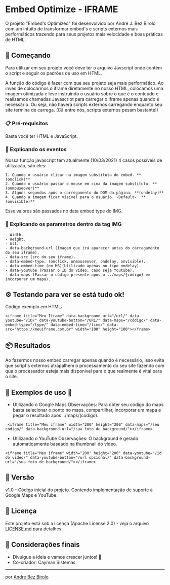 # Embed Optimize - IFRAME

O projeto "Embed's Optimized" foi desenvolvido por André J. Bez Birolo com um intuito de transformar embed's e scripts externos mais performáticos trazendo para seus projetos mais velocidade e boas práticas de HTML.


## 🚀 Começando

Para utilizar em seu projeto você deve ter o arquivo Javscript onde contém o script e seguir os padrões de uso em HTML.

A função do código é fazer com que seu projeto seja mais performático. Ao invés de colocarmos o iframe diretamente no nosso HTML, colocamos uma imagem otimizada e leve instruindo o usuário sobre o que é o conteúdo e realizamos chamadas Javascript para carregar o iframe apenas quando é necessário. Ou seja, não haverá scripts externos carregando enquanto seu site termina de carrega. (Cá entre nós, scripts externos pesam bastante!)


### 📋 Pré-requisitos

Basta você ter HTML e JavaScript.


### 🔧 Explicando os eventos 

Nossa função javascript tem atualmente (10/03/2021) 4 casos possíveis de utilização, são eles:

```
1. Quando o usuário clicar na imagem substituta do embed. **(onclick)**
2. Quando o usuário passar o mouse em cima da imagem substituta. **(onmouseover)**
3. Alguns segundos após o carregamento do DOM da página. **(ondelay)**
4. Quando a imagem ficar visível para o usuário. -Default-  **(onvisible)**
```
Esse valores são passados no data embed type do IMG.

### 🔧 Explicando os parametros dentro da tag IMG

```
- Width.
- Height.
- Alt.
- data-background-url (Imagem que irá aparecer antes do carregamento do seu iframe).
- data-src (src do seu iframe).
- data-embed-type. (onclick, onmouseover, ondelay, onvisible).
- data-embed-time (em MS)(Utilizado apenas no tipo ondelay).
- data-youtube (Passar o ID do vídeo, caso seja Youtube).
- data-maps (Passar o código presente após o ../maps/{código} em incorporar um mapa).
```

## ⚙️ Testando para ver se está tudo ok!

Código exemplo em HTML:
```
<iframe title="Meu Iframe" data-background-url="/url/" data-youtube="/ID/" data-youtube-button="/URL/" data-maps="/código/" data-embed-type="/type/" data-embed-time="/time/" data-src="https://meuiframe.com.br" width="100" height="100"></frame>
```

## 📦 Resultados

Ao fazermos nosso embed carregar apenas quando é necessário, isso evita que script's externos atrapalhem o processamento do seu site fazendo com que o processador esteja mais disponivel para o que realmente é vital para o site. 

## 🚀 Exemplos de uso  🚀 

- Utilizando o Google Maps
Observações: Para obter seu código do maps basta selecionar o ponto no maps, compartilhar, incorporar um mapa e pegar o resultado após ../maps/(código).
```
 <iframe title="Meu iframe" width="200" height="200" data-maps="/seu código/" data-background-url="/sua foto de background/"></iframe>
```

- Utilizando o YouTube
Observações: O background é gerado automaticamente baseado na thumbnail do vídeo.
```
<iframe title="Meu iframe" width="200" height="200" data-youtube="/id do video/" data-youtube-button="/url opcional/" data-background-url="/sua foto de background/"></iframe>
```

## 📌 Versão


v1.0 - Código inicial do projeto. Contendo implementação de suporte à Google Maps e YouTube.

## 📄 Licença

Este projeto está sob a licença (Apache License 2.0) - veja o arquivo [LICENSE.md](https://github.com/AndreBezBirolo/embed-optimize-open-source/blob/main/LICENSE) para detalhes.

## 🎁 Considerações finais

* Divulgue a ideia e vamos crescer juntos! 📢
* Co-criador: Cayman Sistemas.

---
por [André Bez Birolo](https://gist.github.com/AndreBezBirolo) 
